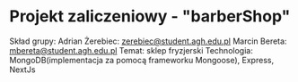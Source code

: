 # Projekt zaliczeniowy - "barberShop"

Skład grupy:
Adrian Żerebiec:  zerebiec@student.agh.edu.pl
Marcin Bereta: mbereta@student.agh.edu.pl
Temat: sklep fryzjerski
Technologia: MongoDB(implementacja za pomocą frameworku Mongoose), Express, NextJs


